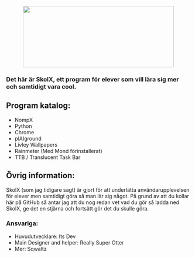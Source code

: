<div align="center">
  <img src="https://media.discordapp.net/attachments/1232334035309690943/1242517379276083291/skolx.png?ex=664e1ffc&is=664cce7c&hm=5315832f827ee189efc53fa746a1f0f8d57ad316e69f3e73a05638fe6ec40696&=&format=webp&quality=lossless&width=1238&height=501" height="167" width="412">
</div>

### Det här är SkolX, ett program för elever som vill lära sig mer och samtidigt vara cool.

## Program katalog:

- NompX
- Python
- Chrome
- plAIground
- Livley Wallpapers
- Rainmeter (Med Mond förinstallerat)
- TTB / Translucent Task Bar

## Övrig information:

SkolX (som jag tidigare sagt) är gjort för att underlätta användarupplevelsen för elever men samtidigt göra så man lär sig något.
På grund av att du kollar här på GitHub så antar jag att du nog redan vet vad du gör så ladda ned SkolX, ge det en stjärna och fortsätt gör det du skulle göra.

### Ansvariga:

- Huvudutvecklare: Its Dev
- Main Designer and helper: Really Super Otter
- Mer: Sqwaltz
